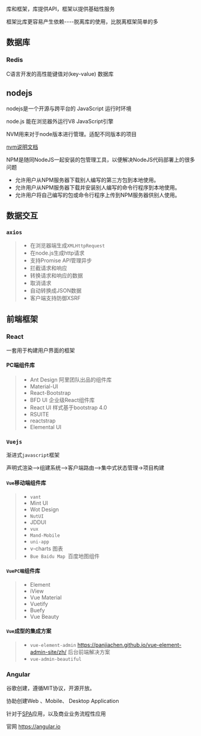 库和框架，库提供API，框架以提供基础性服务

框架比库更容易产生依赖----脱离库的使用，比脱离框架简单的多

## 数据库

### Redis

C语言开发的高性能键值对(key-value) 数据库

## nodejs

nodejs是一个开源与跨平台的 JavaScript 运行时环境

node.js 能在浏览器外运行V8 JavaScript引擎

NVM用来对于node版本进行管理。适配不同版本的项目

[nvm说明文档](https://github.com/creationix/nvm/blob/master/README.md)

NPM是随同NodeJS一起安装的包管理工具，以便解决NodeJS代码部署上的很多问题

- 允许用户从NPM服务器下载别人编写的第三方包到本地使用。
- 允许用户从NPM服务器下载并安装别人编写的命令行程序到本地使用。
- 允许用户将自己编写的包或命令行程序上传到NPM服务器供别人使用。

## 数据交互

### `axios`

> - 在浏览器端生成`XMLHttpRequest`
> - 在node.js生成http请求
> - 支持Promise API管理异步
> - 拦截请求和响应
> - 转换请求和响应的数据
> - 取消请求
> - 自动转换成JSON数据
> - 客户端支持防御XSRF

## 前端框架

### React

一套用于构建用户界面的框架

#### PC端组件库

> - Ant Design 阿里团队出品的组件库
> - Material-UI
> - React-Bootstrap
> - BFD UI   企业级React组件库
> - React UI 样式基于bootstrap 4.0
> - RSUITE
> - reactstrap
> - Elemental UI

### `Vuejs`

渐进式`javascript`框架

声明式渲染-->组建系统-->客户端路由-->集中式状态管理->项目构建

#### `Vue`移动端组件库

> - `vant`
> - Mint UI
> - Wot Design
> - `NutUI`
> - JDDUI
> - `vux`
> - `Mand-Mobile`
> - `uni-app`
> - v-charts 图表
> - `Bue Baidu Map `百度地图组件

#### `VuePC端`组件库

> - Element
> - iView
> - Vue Material
> - Vuetify
> - Buefy
> - Vue Beauty

#### `Vue`成型的集成方案

> - `vue-element-admin`  https://panjiachen.github.io/vue-element-admin-site/zh/
>   后台前端解决方案
> - `vue-admin-beautiful` 

### Angular

谷歌创建，遵循MIT协议，开源开放。

协助创建Web 、Mobile、 Desktop Application

针对于[SPA](Single-Page-Application)应用，以及商业业务流程性应用

官网 https://angular.io
